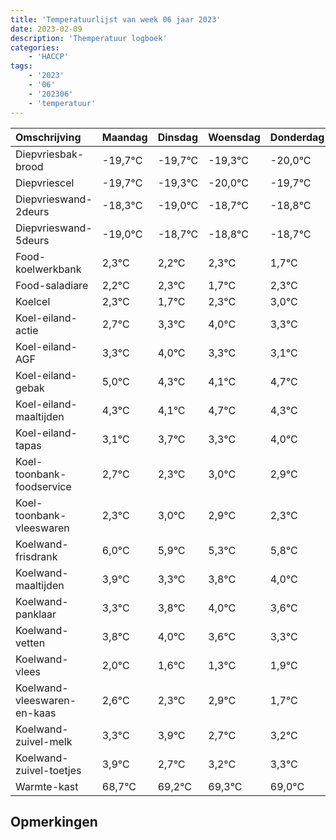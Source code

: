 ```yaml
---
title: 'Temperatuurlijst van week 06 jaar 2023'
date: 2023-02-09
description: 'Themperatuur logboek'
categories:
    - 'HACCP'
tags:
    - '2023'
    - '06'
    - '202306'
    - 'temperatuur'
---
```

|Omschrijving|Maandag|Dinsdag|Woensdag|Donderdag|Vrijdag|Zaterdag|Zondag|
|:---|:---|:---|:---|:---|:---|:---|:---|
|Diepvriesbak-brood|-19,7°C|-19,7°C|-19,3°C|-20,0°C| | | |
|Diepvriescel|-19,7°C|-19,3°C|-20,0°C|-19,7°C| | | |
|Diepvrieswand-2deurs|-18,3°C|-19,0°C|-18,7°C|-18,8°C| | | |
|Diepvrieswand-5deurs|-19,0°C|-18,7°C|-18,8°C|-18,7°C| | | |
|Food-koelwerkbank|2,3°C|2,2°C|2,3°C|1,7°C| | | |
|Food-saladiare|2,2°C|2,3°C|1,7°C|2,3°C| | | |
|Koelcel|2,3°C|1,7°C|2,3°C|3,0°C| | | |
|Koel-eiland-actie|2,7°C|3,3°C|4,0°C|3,3°C| | | |
|Koel-eiland-AGF|3,3°C|4,0°C|3,3°C|3,1°C| | | |
|Koel-eiland-gebak|5,0°C|4,3°C|4,1°C|4,7°C| | | |
|Koel-eiland-maaltijden|4,3°C|4,1°C|4,7°C|4,3°C| | | |
|Koel-eiland-tapas|3,1°C|3,7°C|3,3°C|4,0°C| | | |
|Koel-toonbank-foodservice|2,7°C|2,3°C|3,0°C|2,9°C| | | |
|Koel-toonbank-vleeswaren|2,3°C|3,0°C|2,9°C|2,3°C| | | |
|Koelwand-frisdrank|6,0°C|5,9°C|5,3°C|5,8°C| | | |
|Koelwand-maaltijden|3,9°C|3,3°C|3,8°C|4,0°C| | | |
|Koelwand-panklaar|3,3°C|3,8°C|4,0°C|3,6°C| | | |
|Koelwand-vetten|3,8°C|4,0°C|3,6°C|3,3°C| | | |
|Koelwand-vlees|2,0°C|1,6°C|1,3°C|1,9°C| | | |
|Koelwand-vleeswaren-en-kaas|2,6°C|2,3°C|2,9°C|1,7°C| | | |
|Koelwand-zuivel-melk|3,3°C|3,9°C|2,7°C|3,2°C| | | |
|Koelwand-zuivel-toetjes|3,9°C|2,7°C|3,2°C|3,3°C| | | |
|Warmte-kast|68,7°C|69,2°C|69,3°C|69,0°C| | | |

## Opmerkingen


